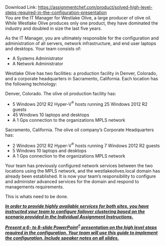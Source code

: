 Download Link: https://assignmentchef.com/product/solved-high-level-steps-required-in-the-configuration-presentation
<br>
You are the IT Manager for Westlake Olive, a large producer of olive oil. While Westlake Olive produces only one product, they have dominated the industry and doubled in size the last five years.

As the IT Manager, you are ultimately responsible for the configuration and administration of all servers, network infrastructure, and end user laptops and desktops. Your team consists of:

<ul>

 <li>A Systems Administrator</li>

 <li>A Network Administrator</li>

</ul>

Westlake Olive has two facilities: a production facility in Denver, Colorado, and a corporate headquarters in Sacramento, California. Each location has the following technology:

Denver, Colorado. The olive oil production facility has:

<ul>

 <li>5 Windows 2012 R2 Hyper-V<sup>®</sup> hosts running 25 Windows 2012 R2 guests</li>

 <li>45 Windows 10 laptops and desktops</li>

 <li>A 1 Gps connection to the organizations MPLS network</li>

</ul>

Sacramento, California. The olive oil company’s Corporate Headquarters has:

<ul>

 <li>2 Windows 2012 R2 Hyper-V<sup>®</sup> hosts running 7 Windows 2012 R2 guests</li>

 <li>5 Windows 10 laptops and desktops</li>

 <li>A 1 Gps connection to the organizations MPLS network</li>

</ul>

Your team has previously configured network services between the two locations using the MPLS network, and the westlakeolives.local domain has already been established. It is now your team’s responsibility to configure and administer advanced services for the domain and respond to managements requirements.

This is whats need to be done.

<strong><em><u>In order to provide highly available services for both sites, you have instructed your team to configure failover clustering based on the scenario provided in the Individual Assignment Instructions.</u></em></strong>




<strong><em><u>Present a 6- to 8-slide PowerPoint</u></em></strong><sup><strong><em><u>®</u></em></strong></sup><strong><em><u> presentation on the high level steps required in the configuration. Your team will use this guide to implement the configuration. Include speaker notes on all slides.</u></em></strong>